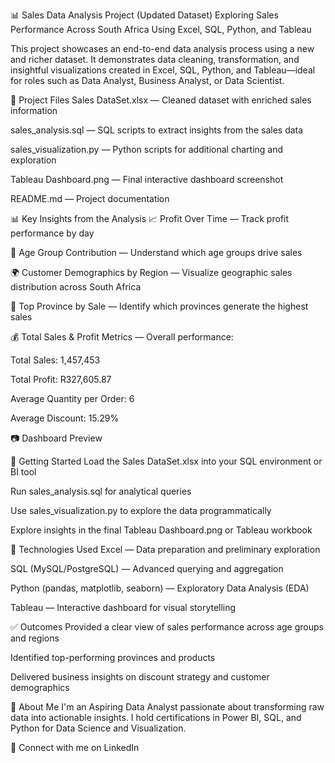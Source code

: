 📊 Sales Data Analysis Project (Updated Dataset)
Exploring Sales Performance Across South Africa Using Excel, SQL, Python, and Tableau

This project showcases an end-to-end data analysis process using a new and richer dataset. It demonstrates data cleaning, transformation, and insightful visualizations created in Excel, SQL, Python, and Tableau—ideal for roles such as Data Analyst, Business Analyst, or Data Scientist.

📂 Project Files
Sales DataSet.xlsx — Cleaned dataset with enriched sales information

sales_analysis.sql — SQL scripts to extract insights from the sales data

sales_visualization.py — Python scripts for additional charting and exploration

Tableau Dashboard.png — Final interactive dashboard screenshot

README.md — Project documentation

📊 Key Insights from the Analysis
📈 Profit Over Time — Track profit performance by day

👥 Age Group Contribution — Understand which age groups drive sales

🌍 Customer Demographics by Region — Visualize geographic sales distribution across South Africa

🧮 Top Province by Sale — Identify which provinces generate the highest sales

💰 Total Sales & Profit Metrics — Overall performance:

Total Sales: 1,457,453

Total Profit: R327,605.87

Average Quantity per Order: 6

Average Discount: 15.29%

📷 Dashboard Preview

🚀 Getting Started
Load the Sales DataSet.xlsx into your SQL environment or BI tool

Run sales_analysis.sql for analytical queries

Use sales_visualization.py to explore the data programmatically

Explore insights in the final Tableau Dashboard.png or Tableau workbook

🔧 Technologies Used
Excel — Data preparation and preliminary exploration

SQL (MySQL/PostgreSQL) — Advanced querying and aggregation

Python (pandas, matplotlib, seaborn) — Exploratory Data Analysis (EDA)

Tableau — Interactive dashboard for visual storytelling

✅ Outcomes
Provided a clear view of sales performance across age groups and regions

Identified top-performing provinces and products

Delivered business insights on discount strategy and customer demographics

👤 About Me
I'm an Aspiring Data Analyst passionate about transforming raw data into actionable insights. I hold certifications in Power BI, SQL, and Python for Data Science and Visualization.

🔗 Connect with me on LinkedIn

